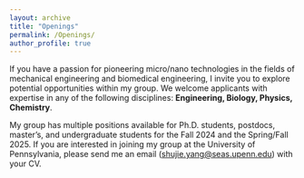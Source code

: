 ```yaml
---
layout: archive
title: "Openings"
permalink: /Openings/
author_profile: true
---
```


If you have a passion for pioneering micro/nano technologies in the fields of mechanical engineering and biomedical engineering, I invite you to explore potential opportunities within my group. We welcome applicants with expertise in any of the following disciplines: **Engineering, Biology, Physics, Chemistry**.

My group has multiple positions available for Ph.D. students, postdocs, master’s, and undergraduate students for the Fall 2024 and the Spring/Fall 2025. If you are interested in joining my group at the University of Pennsylvania, please send me an email (shujie.yang@seas.upenn.edu) with your CV.
